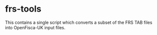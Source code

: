 # frs-tools

This contains a single script which converts a subset of the FRS TAB files into OpenFisca-UK input files.